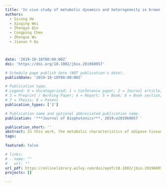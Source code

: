 ```yaml
---
title: 'In vivo study of metabolic dynamics and heterogeneity in brown and beige fat by label-free multiphoton redox and fluorescence lifetime microscopy'
authors:
  - Sicong He
  - Xiuqing Wei
  - Zhongya Qin
  - Congping Chen
  - Zhenguo Wu
  - Jianan Y Qu



date: '2019-10-18T00:00:00Z'
doi: 'https://doi.org/10.1002/jbio.201960057'

# Schedule page publish date (NOT publication's date).
publishDate: '2019-10-18T00:00:00Z'

# Publication type.
# Legend: 0 = Uncategorized; 1 = Conference paper; 2 = Journal article;
# 3 = Preprint / Working Paper; 4 = Report; 5 = Book; 6 = Book section;
# 7 = Thesis; 8 = Patent
publication_types: ['2']

# Publication name and optional abbreviated publication name.
publication: '***Journal of Biophotonics***, 2019;e201960057 '

publication_short: ''
abstract: In this work, the metabolic characteristics of adipose tissues in live mouse model were investigated using a multiphoton redox ratio and fluorescence lifetime imaging technology. By analyzing the intrinsic fluorescence of metabolic coenzymes, we measured the optical redox ratios of adipocytes in vivo and studied their responses to thermogenesis. The fluorescence lifetime imaging further revealed changes in protein bindings of metabolic coenzymes in the adipocytes during thermogenesis. Our study uncovered significant heterogeneity in the cellular structures and metabolic characteristics of thermogenic adipocytes in brown and beige fat. Subgroups of brown and beige adipocytes were identified based on the distinct lipid size distributions, redox ratios, fluorescence lifetimes and thermogenic capacities. The results of our study show that this label-free imaging technique can shed new light on in vivo study of metabolic dynamics and heterogeneity of adipose tissues in live organisms.
tags:
  
featured: false

# links:
# - name: ""
#   url: ""
url_pdf: https://onlinelibrary.wiley.com/doi/epdf/10.1002/jbio.201960057
projects: []

---
```





